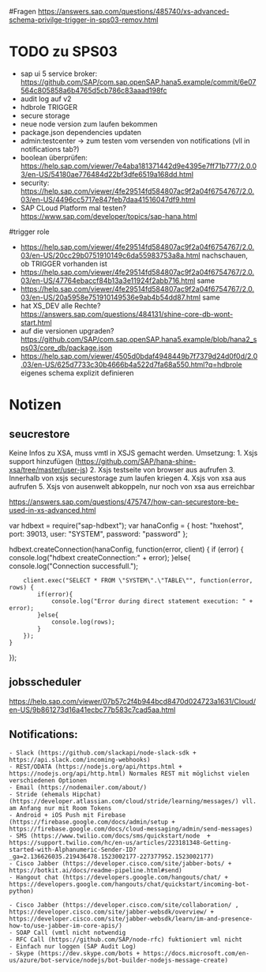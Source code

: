 
#Fragen
https://answers.sap.com/questions/485740/xs-advanced-schema-privilge-trigger-in-sps03-remov.html

# TODO zu SPS03
- sap ui 5 service broker: https://github.com/SAP/com.sap.openSAP.hana5.example/commit/6e07564c805858a6b4765d5cb786c83aaad198fc
- audit log auf v2
- hdbrole TRIGGER
- secure storage
- neue node version zum laufen bekommen
- package.json dependencies updaten
- admin:testcenter -> zum testen vom versenden von notifications (vll in notifications tab?)
- boolean überprüfen: https://help.sap.com/viewer/7e4aba181371442d9e4395e7ff71b777/2.0.03/en-US/54180ae776484d22bf3dfe6519a168dd.html
- security: https://help.sap.com/viewer/4fe29514fd584807ac9f2a04f6754767/2.0.03/en-US/4496cc5717e847feb7daa41516047df9.html
- SAP CLoud Platform mal testen? https://www.sap.com/developer/topics/sap-hana.html

#trigger role
- https://help.sap.com/viewer/4fe29514fd584807ac9f2a04f6754767/2.0.03/en-US/20cc29b0751910149c6da55983753a8a.html nachschauen, ob TRIGGER vorhanden ist
- https://help.sap.com/viewer/4fe29514fd584807ac9f2a04f6754767/2.0.03/en-US/47764ebaccf84b13a3e11924f2abb716.html same
- https://help.sap.com/viewer/4fe29514fd584807ac9f2a04f6754767/2.0.03/en-US/20a5958e751910149536e9ab4b54dd87.html same
- hat XS_DEV alle Rechte? https://answers.sap.com/questions/484131/shine-core-db-wont-start.html
- auf die versionen upgraden? https://github.com/SAP/com.sap.openSAP.hana5.example/blob/hana2_sps03/core_db/package.json
- https://help.sap.com/viewer/4505d0bdaf4948449b7f7379d24d0f0d/2.0.03/en-US/625d7733c30b4666b4a522d7fa68a550.html?q=hdbrole eigenes schema explizit definieren

# Notizen
## seucrestore
Keine Infos zu XSA, muss vmtl in XSJS gemacht werden.
Umsetzung:
	1. Xsjs support hinzufügen (https://github.com/SAP/hana-shine-xsa/tree/master/user-js)
	2. Xsjs testseite von browser aus aufrufen
	3. Innerhalb von xsjs securestorage zum laufen kriegen
	4. Xsjs von xsa aus aufrufen
	5. Xsjs von ausenwelt abkoppeln, nur noch von xsa aus erreichbar

https://answers.sap.com/questions/475747/how-can-securestore-be-used-in-xs-advanced.html

var hdbext = require("sap-hdbext");
var hanaConfig = {
	host: "hxehost",
	port: 39013,
	user: "SYSTEM",
	password: "password"
};


hdbext.createConnection(hanaConfig, function(error, client) {
	if (error) {
		console.log("hdbext createConnection:" + error);
	}else{
		console.log("Connection successfull.");
		
		client.exec("SELECT * FROM \"SYSTEM\".\"TABLE\"", function(error, rows) {
			if(error){
				console.log("Error during direct statement execution: " + error);
			}else{
				console.log(rows);
			}
		});
	}
});

## jobsscheduler
https://help.sap.com/viewer/07b57c2f4b944bcd8470d024723a1631/Cloud/en-US/9b861273d16a41ecbc77b583c7cad5aa.html

## Notifications:
	- Slack (https://github.com/slackapi/node-slack-sdk + https://api.slack.com/incoming-webhooks)
	- REST/ODATA (https://nodejs.org/api/https.html + https://nodejs.org/api/http.html) Normales REST mit möglichst vielen verschiedenen Optionen
	- Email (https://nodemailer.com/about/)
	- Stride (ehemals Hipchat) (https://developer.atlassian.com/cloud/stride/learning/messages/) vll. am Anfang nur mit Room Tokens
	- Android + iOS Push mit Firebase (https://firebase.google.com/docs/admin/setup + https://firebase.google.com/docs/cloud-messaging/admin/send-messages)
	- SMS (https://www.twilio.com/docs/sms/quickstart/node  + https://support.twilio.com/hc/en-us/articles/223181348-Getting-started-with-Alphanumeric-Sender-ID?_ga=2.136626035.219436478.1523002177-227377952.1523002177)
	- Cisco Jabber (https://developer.cisco.com/site/jabber-bots/ + https://botkit.ai/docs/readme-pipeline.html#send)
	- Hangout chat (https://developers.google.com/hangouts/chat/ + https://developers.google.com/hangouts/chat/quickstart/incoming-bot-python)
	
	- Cisco Jabber (https://developer.cisco.com/site/collaboration/ , https://developer.cisco.com/site/jabber-websdk/overview/ + https://developer.cisco.com/site/jabber-websdk/learn/im-and-presence-how-to/use-jabber-im-core-apis/)
	- SOAP Call (vmtl nicht notwendig
	- RFC Call (https://github.com/SAP/node-rfc) fuktioniert vml nicht
	- Einfach nur loggen (SAP Audit Log)
	- Skype (https://dev.skype.com/bots + https://docs.microsoft.com/en-us/azure/bot-service/nodejs/bot-builder-nodejs-message-create)

